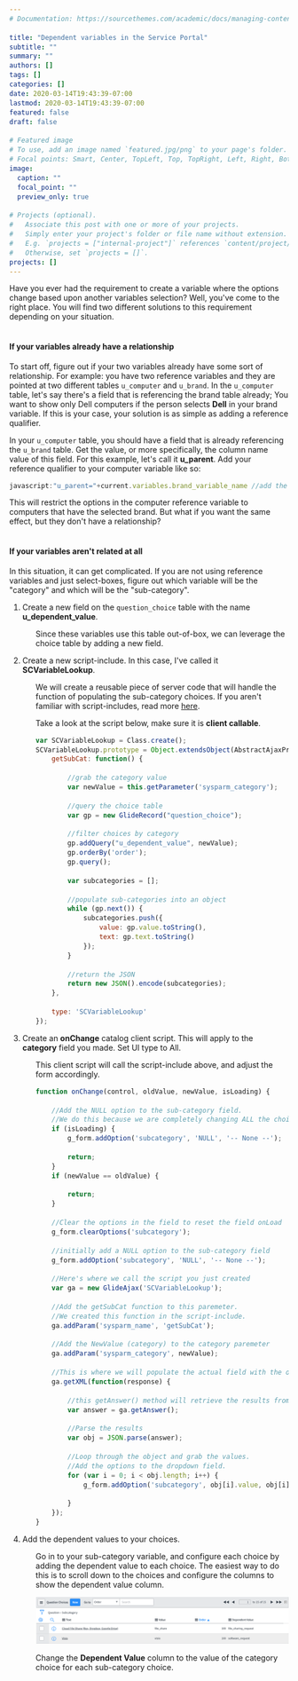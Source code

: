 ```yaml
---
# Documentation: https://sourcethemes.com/academic/docs/managing-content/

title: "Dependent variables in the Service Portal"
subtitle: ""
summary: ""
authors: []
tags: []
categories: []
date: 2020-03-14T19:43:39-07:00
lastmod: 2020-03-14T19:43:39-07:00
featured: false
draft: false

# Featured image
# To use, add an image named `featured.jpg/png` to your page's folder.
# Focal points: Smart, Center, TopLeft, Top, TopRight, Left, Right, BottomLeft, Bottom, BottomRight.
image:
  caption: ""
  focal_point: ""
  preview_only: true

# Projects (optional).
#   Associate this post with one or more of your projects.
#   Simply enter your project's folder or file name without extension.
#   E.g. `projects = ["internal-project"]` references `content/project/deep-learning/index.md`.
#   Otherwise, set `projects = []`.
projects: []
---
```

Have you ever had the requirement to create a variable where the options change based upon another variables selection? Well, you've come to the right place. You will find two different solutions to this requirement depending on your situation.
<br>
<br>

<h4>If your variables already have a relationship</h4>

To start off, figure out if your two variables already have some sort of relationship. For example: you have two reference
variables and they are pointed at two different tables `u_computer` and `u_brand`. In the `u_computer` table, let's say there's a field that is referencing the brand table already; You want to show only Dell computers if the person selects **Dell** in your brand variable. If this is your case, your solution is as simple as adding a reference qualifier.

In your `u_computer` table, you should have a field that is already referencing the `u_brand` table. Get the value, or more specifically, the column name value of this field. For this example, let's call it **u_parent**. Add your reference qualifier to your computer variable like so:

```js
javascript:"u_parent="+current.variables.brand_variable_name //add the brand variable name
```

This will restrict the options in the computer reference variable to computers that have the selected brand. But what if you want the same effect, but they don't have a relationship?
<br>
<br>

<h4>If your variables aren't related at all</h4>

In this situation, it can get complicated. If you are not using reference variables and just select-boxes, figure out which variable will be the "category" and which will be the "sub-category".

<ol>
<li>

Create a new field on the `question_choice` table with the name **u_dependent_value**.
</li>
<ul>

Since these variables use this table out-of-box, we can leverage the choice table by adding a new field.
</ul>
<li>

Create a new script-include. In this case, I've called it **SCVariableLookup**.
</li>
<ol>

We will create a reusable piece of server code that will handle the function of populating the sub-category choices. If you aren't familiar with script-includes, read more [here](https://docs.servicenow.com/bundle/orlando-application-development/page/script/server-scripting/concept/c_ScriptIncludes.html).

Take a look at the script below, make sure it is **client callable**.

```js
var SCVariableLookup = Class.create();
SCVariableLookup.prototype = Object.extendsObject(AbstractAjaxProcessor, {
    getSubCat: function() {

        //grab the category value
        var newValue = this.getParameter('sysparm_category');

        //query the choice table
        var gp = new GlideRecord("question_choice");

        //filter choices by category
        gp.addQuery("u_dependent_value", newValue);
        gp.orderBy('order');
        gp.query();

        var subcategories = [];

        //populate sub-categories into an object
        while (gp.next()) {
            subcategories.push({
                value: gp.value.toString(),
                text: gp.text.toString()
            });
        }

        //return the JSON
        return new JSON().encode(subcategories);
    },

    type: 'SCVariableLookup'
});
```

</ol>
<li>

Create an **onChange** catalog client script. This will apply to the **category** field you made. Set UI type to All.
</li>
<ol>

This client script will call the script-include above, and adjust the form accordingly.

```js
function onChange(control, oldValue, newValue, isLoading) {

    //Add the NULL option to the sub-category field.
    //We do this because we are completely changing ALL the choices in the field.
    if (isLoading) {
        g_form.addOption('subcategory', 'NULL', '-- None --');

        return;
    }
    if (newValue == oldValue) {

        return;
    }

    //Clear the options in the field to reset the field onLoad
    g_form.clearOptions('subcategory');

    //initially add a NULL option to the sub-category field
    g_form.addOption('subcategory', 'NULL', '-- None --');

    //Here's where we call the script you just created
    var ga = new GlideAjax('SCVariableLookup');

    //Add the getSubCat function to this paremeter.
    //We created this function in the script-include.
    ga.addParam('sysparm_name', 'getSubCat');

    //Add the NewValue (category) to the category paremeter
    ga.addParam('sysparm_category', newValue);

    //This is where we will populate the actual field with the options that are related to the category
    ga.getXML(function(response) {

        //this getAnswer() method will retrieve the results from the server-side code.
        var answer = ga.getAnswer();

        //Parse the results
        var obj = JSON.parse(answer);

        //Loop through the object and grab the values.
        //Add the options to the dropdown field.
        for (var i = 0; i < obj.length; i++) {
            g_form.addOption('subcategory', obj[i].value, obj[i].text);

        }
    });
}
```
</ol>
<li>

Add the dependent values to your choices.
</li>
<ol>

Go in to your sub-category variable, and configure each choice by adding the dependent value to each choice. The easiest way to do this is to scroll down to the choices and configure the columns to show the dependent value column.

![screenshot](Screenshot.PNG)

Change the **Dependent Value** column to the value of the category choice for each sub-category choice.
</ol>
</ol>
  

